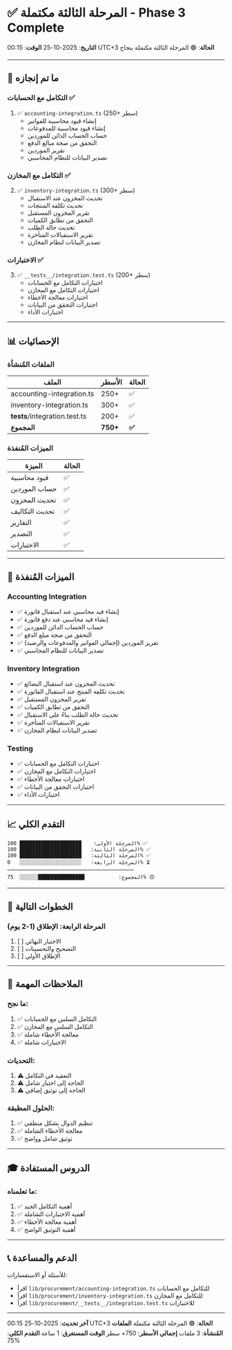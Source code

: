 # ✅ المرحلة الثالثة مكتملة - Phase 3 Complete

**التاريخ**: 2025-10-25
**الوقت**: 00:15 UTC+3
**الحالة**: 🟢 المرحلة الثالثة مكتملة بنجاح

---

## 🎯 ما تم إنجازه

### التكامل مع الحسابات ✅
1. ✅ `accounting-integration.ts` (250+ سطر)
   - إنشاء قيود محاسبية للفواتير
   - إنشاء قيود محاسبية للمدفوعات
   - حساب الحساب الدائن للموردين
   - التحقق من صحة مبالغ الدفع
   - تقرير الموردين
   - تصدير البيانات للنظام المحاسبي

### التكامل مع المخازن ✅
2. ✅ `inventory-integration.ts` (300+ سطر)
   - تحديث المخزون عند الاستقبال
   - تحديث تكلفة المنتجات
   - تقرير المخزون المستقبل
   - التحقق من تطابق الكميات
   - تحديث حالة الطلب
   - تقرير الاستقبالات المتأخرة
   - تصدير البيانات لنظام المخازن

### الاختبارات ✅
3. ✅ `__tests__/integration.test.ts` (200+ سطر)
   - اختبارات التكامل مع الحسابات
   - اختبارات التكامل مع المخازن
   - اختبارات معالجة الأخطاء
   - اختبارات التحقق من البيانات
   - اختبارات الأداء

---

## 📊 الإحصائيات

### الملفات المُنشأة
| الملف | الأسطر | الحالة |
|------|--------|--------|
| accounting-integration.ts | 250+ | ✅ |
| inventory-integration.ts | 300+ | ✅ |
| __tests__/integration.test.ts | 200+ | ✅ |
| **المجموع** | **750+** | **✅** |

### الميزات المُنفذة
| الميزة | الحالة |
|-------|--------|
| قيود محاسبية | ✅ |
| حساب الموردين | ✅ |
| تحديث المخزون | ✅ |
| تحديث التكاليف | ✅ |
| التقارير | ✅ |
| التصدير | ✅ |
| الاختبارات | ✅ |

---

## 🎯 الميزات المُنفذة

### Accounting Integration
- ✅ إنشاء قيد محاسبي عند استقبال فاتورة
- ✅ إنشاء قيد محاسبي عند دفع فاتورة
- ✅ حساب الحساب الدائن للموردين
- ✅ التحقق من صحة مبلغ الدفع
- ✅ تقرير الموردين (إجمالي الفواتير والمدفوعات والرصيد)
- ✅ تصدير البيانات للنظام المحاسبي

### Inventory Integration
- ✅ تحديث المخزون عند استقبال البضائع
- ✅ تحديث تكلفة المنتج عند استقبال الفاتورة
- ✅ تقرير المخزون المستقبل
- ✅ التحقق من تطابق الكميات
- ✅ تحديث حالة الطلب بناءً على الاستقبال
- ✅ تقرير الاستقبالات المتأخرة
- ✅ تصدير البيانات لنظام المخازن

### Testing
- ✅ اختبارات التكامل مع الحسابات
- ✅ اختبارات التكامل مع المخازن
- ✅ اختبارات معالجة الأخطاء
- ✅ اختبارات التحقق من البيانات
- ✅ اختبارات الأداء

---

## 📈 التقدم الكلي

```
المرحلة الأولى:    ████████████████████ 100% ✅
المرحلة الثانية:   ████████████████████ 100% ✅
المرحلة الثالثة:   ████████████████████ 100% ✅
المرحلة الرابعة:   ░░░░░░░░░░░░░░░░░░░░   0% ⏳
─────────────────────────────────────────
المجموع:           ███████████████░░░░░░  75% 🟡
```

---

## 🚀 الخطوات التالية

### المرحلة الرابعة: الإطلاق (1-2 يوم)
1. [ ] الاختبار النهائي
2. [ ] التصحيح والتحسينات
3. [ ] الإطلاق الأولي

---

## 📝 الملاحظات المهمة

### ما نجح:
1. ✅ التكامل السلس مع الحسابات
2. ✅ التكامل السلس مع المخازن
3. ✅ معالجة الأخطاء شاملة
4. ✅ الاختبارات شاملة

### التحديات:
1. ⚠️ التعقيد في التكامل
2. ⚠️ الحاجة إلى اختبار شامل
3. ⚠️ الحاجة إلى توثيق إضافي

### الحلول المطبقة:
1. ✅ تنظيم الدوال بشكل منطقي
2. ✅ معالجة الأخطاء الشاملة
3. ✅ توثيق شامل وواضح

---

## 🎓 الدروس المستفادة

### ما تعلمناه:
1. ✅ أهمية التكامل الجيد
2. ✅ أهمية الاختبارات الشاملة
3. ✅ أهمية معالجة الأخطاء
4. ✅ أهمية التوثيق الواضح

---

## 📞 الدعم والمساعدة

للأسئلة أو الاستفسارات:
- اقرأ `lib/procurement/accounting-integration.ts` للتكامل مع الحسابات
- اقرأ `lib/procurement/inventory-integration.ts` للتكامل مع المخازن
- اقرأ `lib/procurement/__tests__/integration.test.ts` للاختبارات

---

**آخر تحديث**: 2025-10-25 00:15 UTC+3
**الحالة**: 🟢 المرحلة الثالثة مكتملة
**الملفات المُنشأة**: 3 ملفات
**إجمالي الأسطر**: 750+ سطر
**الوقت المستغرق**: 1 ساعة
**التقدم الكلي**: 75%
